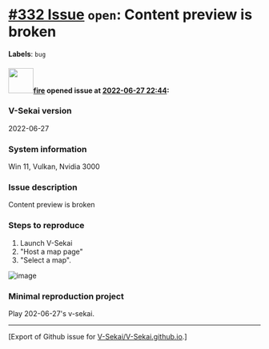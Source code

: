 # [\#332 Issue](https://github.com/V-Sekai/V-Sekai.github.io/issues/332) `open`: Content preview is broken
**Labels**: `bug`


#### <img src="https://avatars.githubusercontent.com/u/32321?u=c2e06a3d2b49a467aa907e54aa259516440267cc&v=4" width="50">[fire](https://github.com/fire) opened issue at [2022-06-27 22:44](https://github.com/V-Sekai/V-Sekai.github.io/issues/332):

### V-Sekai version

2022-06-27

### System information

Win 11, Vulkan, Nvidia 3000

### Issue description

Content preview is broken

### Steps to reproduce

1. Launch V-Sekai
2. "Host a map page"
3. "Select a map".

![image](https://user-images.githubusercontent.com/32321/176048686-32bc8785-ac72-4e3f-a73d-5675c5a996c4.png)


### Minimal reproduction project

Play 202-06-27's v-sekai.




-------------------------------------------------------------------------------



[Export of Github issue for [V-Sekai/V-Sekai.github.io](https://github.com/V-Sekai/V-Sekai.github.io).]
